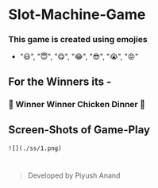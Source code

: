 # Slot-Machine-Game

### This game is created using emojies 
*  "😃", "😇", "😋", "😂", "😎", "😭", "😡"

## For the Winners its - 
### 🐔 Winner Winner Chicken Dinner 🐔

## Screen-Shots of Game-Play
```shell
![](./ss/1.png)
```
# 

> Developed by Piyush Anand